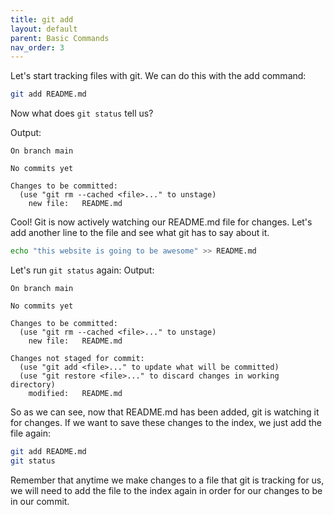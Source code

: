 ```yaml
---
title: git add
layout: default
parent: Basic Commands
nav_order: 3
---
```


Let's start tracking files with git. We can do this with the add command:

```bash
git add README.md
```

Now what does `git status` tell us?

Output:
```
On branch main

No commits yet

Changes to be committed:
  (use "git rm --cached <file>..." to unstage)
	new file:   README.md
```

Cool! Git is now actively watching our README.md file for changes. Let's add another line to the file and see what git has to say about it.

```bash
echo "this website is going to be awesome" >> README.md
```
Let's run `git status` again:
Output:
```
On branch main

No commits yet

Changes to be committed:
  (use "git rm --cached <file>..." to unstage)
	new file:   README.md

Changes not staged for commit:
  (use "git add <file>..." to update what will be committed)
  (use "git restore <file>..." to discard changes in working directory)
	modified:   README.md
```

So as we can see, now that README.md has been added, git is watching it for changes. If we want to save these changes to the index, we just add the file again:
```bash
git add README.md 
git status
```

Remember that anytime we make changes to a file that git is tracking for us, we will need to add the file to the index again in order for our changes to be in our commit.
